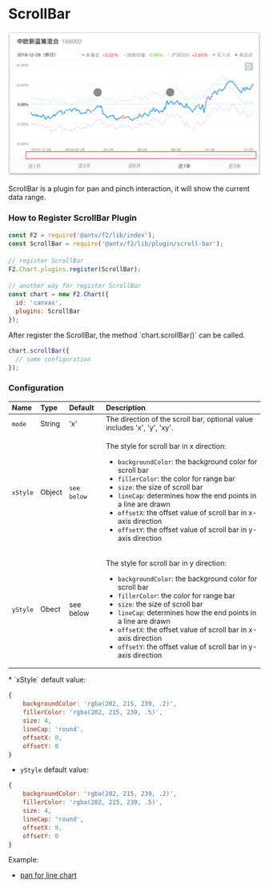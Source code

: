 # ScrollBar

![](../../.gitbook/assets/image%20%2840%29.png)

ScrollBar is a plugin for pan and pinch interaction, it will show the current data range.

### How to Register ScrollBar Plugin

```javascript
const F2 = require('@antv/f2/lib/index');
const ScrollBar = require('@antv/f2/lib/plugin/scroll-bar');

// register ScrollBar
F2.Chart.plugins.register(ScrollBar); 

// another way for register ScrollBar
const chart = new F2.Chart({
  id: 'canvas',
  plugins: ScrollBar
});
```

After register the ScrollBar, the method \`chart.scrollBar\(\)\` can be called.

```javascript
chart.scrollBar({
  // some configuration
});
```

### Configuration

<table>
  <thead>
    <tr>
      <th style="text-align:left">Name</th>
      <th style="text-align:left">Type</th>
      <th style="text-align:left">Default</th>
      <th style="text-align:left">Description</th>
    </tr>
  </thead>
  <tbody>
    <tr>
      <td style="text-align:left"><code>mode</code>
      </td>
      <td style="text-align:left">String</td>
      <td style="text-align:left">'x'</td>
      <td style="text-align:left">The direction of the scroll bar, optional value includes 'x', 'y', 'xy'.</td>
    </tr>
    <tr>
      <td style="text-align:left"><code>xStyle</code>
      </td>
      <td style="text-align:left">Object</td>
      <td style="text-align:left"><code>see below</code>
      </td>
      <td style="text-align:left">
        <p>The style for scroll bar in x direction:</p>
        <ul>
          <li><code>backgroundColor</code>: the background color for scroll bar</li>
          <li><code>fillerColor</code>: the color for range bar</li>
          <li><code>size</code>: the size of scroll bar</li>
          <li><code>lineCap</code>: determines how the end points in a line are drawn</li>
          <li><code>offsetX</code>: the offset value of scroll bar in x-axis direction</li>
          <li><code>offsetY</code>: the offset value of scroll bar in y-axis direction</li>
        </ul>
      </td>
    </tr>
    <tr>
      <td style="text-align:left"><code>yStyle</code>
      </td>
      <td style="text-align:left">Obect</td>
      <td style="text-align:left">see below</td>
      <td style="text-align:left">
        <p>The style for scroll bar in y direction:</p>
        <ul>
          <li><code>backgroundColor</code>: the background color for scroll bar</li>
          <li><code>fillerColor</code>: the color for range bar</li>
          <li><code>size</code>: the size of scroll bar</li>
          <li><code>lineCap</code>: determines how the end points in a line are drawn</li>
          <li><code>offsetX</code>: the offset value of scroll bar in x-axis direction</li>
          <li><code>offsetY</code>: the offset value of scroll bar in y-axis direction</li>
        </ul>
      </td>
    </tr>
  </tbody>
</table>* `xStyle` default value:

```javascript
{
    backgroundColor: 'rgba(202, 215, 239, .2)',
    fillerColor: 'rgba(202, 215, 239, .5)',
    size: 4,
    lineCap: 'round',
    offsetX: 0,
    offsetY: 8
}
```

* `yStyle` default value:

```javascript
{
    backgroundColor: 'rgba(202, 215, 239, .2)',
    fillerColor: 'rgba(202, 215, 239, .5)',
    size: 4,
    lineCap: 'round',
    offsetX: 8,
    offsetY: 0
}
```

Example:

* [pan for line chart](https://antv.alipay.com/zh-cn/f2/3.x/demo/interaction/pan-for-line-chart.html)



